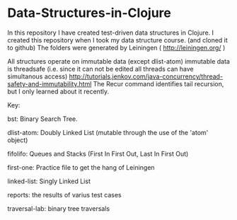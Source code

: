 # Data-Structures-in-Clojure
In this repository I have created test-driven data structures in Clojure.
I created this repository when I took my data structure course. (and cloned it to github)
The folders were generated by Leiningen ( http://leiningen.org/ )

All structures operate on immutable data (except dlist-atom)
immutable data is threadsafe (i.e. since it can not be edited all threads can have simultanous access)
http://tutorials.jenkov.com/java-concurrency/thread-safety-and-immutability.html
The Recur command identifies tail recursion, but I only learned about it recently.

Key:

bst:            Binary Search Tree.

dlist-atom:     Doubly Linked List (mutable through the use of the 'atom' object)

fifolifo:       Queues and Stacks (First In First Out, Last In First Out)

first-one:      Practice file to get the hang of Leiningen

linked-list:    Singly Linked List

reports:        the results of varius test cases

traversal-lab:  binary tree traversals
